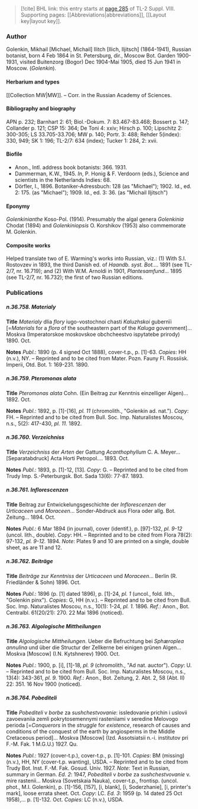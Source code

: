 > [!cite] BHL link: this entry starts at [page 285](https://www.biodiversitylibrary.org/item/103832#page/297/mode/1up) of TL-2 Suppl. VIII.
> Supporting pages: [[Abbreviations|abbreviations]], [[Layout key|layout key]].

### Author

Golenkin, Mikhail \[Michael, Michail\] Ilitch \[Ilich, Iljitsch\] (1864-1941), Russian botanist, born 4 Feb 1864 in St. Petersburg, dir., Moscow Bot. Garden 1900-1931, visited Buitenzorg (Bogor) Dec 1904-Mai 1905, died 15 Jun 1941 in Moscow. (*Golenkin*).

#### Herbarium and types

[[Collection MW|MW]]. – Corr. in the Russian Academy of Sciences.

#### Bibliography and biography

APN p. 232; Barnhart 2: 61; Biol.-Dokum. 7: 83.467-83.468; Bossert p. 147; Collander p. 121; CSP 15: 364; De Toni 4: xxiv; Hirsch p. 100; Lipschitz 2: 300-305; LS 33.705-33.706; MW p. 140; Portr. 3: 488; Rehder 5(index): 330, 949; SK 1: 196; TL-2/7: 634 (index); Tucker 1: 284, 2: xvii.

#### Biofile

- Anon., Intl. address book botanists: 366. 1931.
- Dammerman, K.W., 1945. *In*, P. Honig & F. Verdoorn (eds.), Science and scientists in the Netherlands Indies: 68.
- Dörfler, I., 1896. Botaniker-Adressbuch: 128 (as "Michael"); 1902. Id., ed. 2: 175. (as "Michael"); 1909. Id., ed. 3: 36. (as "Michail Iljitsch")

#### Eponymy

*Golenkinianthe* Koso-Pol. (1914). Presumably the algal genera *Golenkinia* Chodat (1894) and *Golenkiniopsis* O. Korshikov (1953) also commemorate M. Golenkin.

#### Composite works

Helped translate two of E. Warming's works into Russian, viz.:
(1) With S.I. Rostovzev in 1893, the third Danish ed. of *Haandb. syst. Bot.*... 1891 (see TL-2/7, nr. 16.719); and
(2) With W.M. Arnoldi in 1901, *Plantesamfund*... 1895 (see TL-2/7, nr. 16.732); the first of two Russian editions.

### Publications

##### n.36.758. Materialy

**Title**
*Materialy* dlia *flory* iugo-vostochnoi chasti *Kaluzhskoi* gubernïi \[=*Materials* for a *flora* of the southeastern part of the *Kaluga* government\]... Moskva (Imperatorskoe moskovskoe obchcheestvo ispytatebe prirody) 1890. Oct.

**Notes**
*Publ*.: 1890 (p. 4 signed Oct 1888), cover-t.p., p. \[1\]-63. *Copies*: HH (n.v.), NY. – Reprinted and to be cited from Mater. Pozn. Fauny Fl. Rossiisk. Imperii, Otd. Bot. 1: 169-231. 1890.

##### n.36.759. Pteromonas alata

**Title**
*Pteromonas alata* Cohn. (Ein Beitrag zur Kenntnis einzelliger Algen)... 1892. Oct.

**Notes**
*Publ*.: 1892, p. \[1\]-\[16\], *pl. 11* (chromolith., "Golenkin ad. nat."). *Copy*: FH. – Reprinted and to be cited from Bull. Soc. Imp. Naturalistes Moscou, n.s., 5(2): 417-430, *pl. 11.* 1892.

##### n.36.760. Verzeichniss

**Title**
*Verzeichniss* der *Arten* der Gattung *Acanthophyllum* C. A. Meyer... \[Separatabdruck\] Acta Horti Petropol.... 1893. Oct.

**Notes**
*Publ*.: 1893, p. \[1\]-12, \[13\]. *Copy*: G. – Reprinted and to be cited from Trudy Imp. S.-Peterburgsk. Bot. Sada 13(6): 77-87. 1893.

##### n.36.761. Inflorescenzen

**Title**
Beitrag zur Entwickelungsgeschichte der *Inflorescenzen* der *Urticaceen* und *Moraceen*... Sonder-Abdruck aus Flora oder allg. Bot. Zeitung... 1894. Oct.

**Notes**
*Publ*.: 6 Mar 1894 (in journal), cover (identif.), p. \[97\]-132, *pl. 9-12* (uncol. lith., double).
*Copy*: HH. – Reprinted and to be cited from Flora 78(2): 97-132, *pl. 9-12.* 1894.
*Note*: Plates 9 and 10 are printed on a single, double sheet, as are 11 and 12.

##### n.36.762. Beiträge

**Title**
*Beiträge* zur *Kenntniss* der *Urticaceen* und *Moraceen*... Berlin (R. Friedländer & Sohn) 1896. Oct.

**Notes**
*Publ*.: 1896 (p. \[1\] dated 1896), p. \[1\]-24, *pl. 1* (uncol., fold. lith., "Golenkin pinx"). *Copies*: G, HH (n.v.). – Reprinted and to be cited from Bull. Soc. Imp. Naturalistes Moscou, n.s., 10(1): 1-24, *pl. 1.* 1896.
*Ref*.: Anon., Bot. Centralbl. 61(20/21): 270. 22 Mai 1896 (noticed).

##### n.36.763. Algologische Mittheilungen

**Title**
*Algologische Mittheilungen*. Ueber die Befruchtung bei *Sphæroplea annulina* und über die Structur der Zellkerne bei einigen grünen Algen... Moskva \[Moscow\] (I.N. Kytshnerev) 1900. Oct.

**Notes**
*Publ*.: 1900, p. \[i\], \[1\]-18, *pl. 9* (chromolith., "Ad nat. auctor"). *Copy*: U. – Reprinted and to be cited from Bull. Soc. Imp. Naturalistes Moscou, n.s., 13(4): 343-361, *pl. 9.* 1900.
*Ref*.: Anon., Bot. Zeitung, 2. Abt. 2, 58 (Abt. II) 22: 351. 16 Nov 1900 (noticed).

##### n.36.764. Pobediteli

**Title**
*Pobediteli* v *borbe* za *sushchestvovanie*: issledovanie prichin i uslovii zavoevaniia zemli pokrytosemennymi rasteniiami v seredine Melovogo perioda \[=*Conquerors* in the *struggle* for *existence*, research of causes and conditions of the conquest of the earth by angiosperms in the Middle Cretaceous period\]... Moskva \[Moscow\] (Izd. Assotsiatsii n.-i. institutov pri F.-M. Fak. 1 M.G.U.) 1927. Qu.

**Notes**
*Publ*.: 1927 (cover-t.p.), cover-t.p., p. \[1\]-101. *Copies*: BM (missing) (n.v.), HH, NY (cover-t.p. wanting), USDA. – Reprinted and to be cited from Trudy Bot. Inst. F.-M. Fak. Gosud. Univ. 1927.
*Note*: Text in Russian, summary in German.
*Ed. 2*: 1947, *Pobediteli* v *borbe* za *sushchestvovanie* v. mire rastenii... Moskva (Sovetskaia Nauka), cover-t.p., frontisp. (uncol. phot., M.I. Golenkin), p. \[1\]-156, \[157\], \[i, blank\], \[i, Soderzhanie\], \[i, printer's mark\], loose errata sheet. Oct. *Copy*: LC.
*Ed. 3*: 1959 (p. 14 dated 25 Oct 1958),... p. \[1\]-132. Oct. *Copies*: LC (n.v.), USDA.

